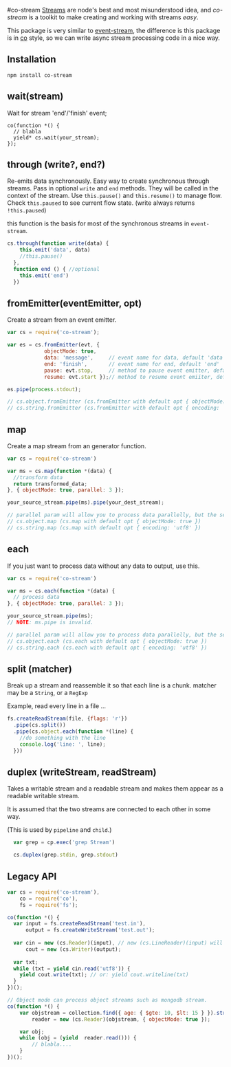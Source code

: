 #co-stream
[Streams](http://nodejs.org/api/stream.html "Stream") are node's best and most misunderstood idea, and _<em>co-stream</em>_ is a toolkit to make creating and working with streams <em>easy</em>. 

This package is very similar to [event-stream](https://github.com/dominictarr/event-stream), the difference is this package is in [co](https://github.com/tj/co) style, so we can write async stream processing code in a nice way.

## Installation
```
npm install co-stream
```

## wait(stream)

Wait for stream 'end'/'finish' event;

```
co(function *() {
  // blabla
  yield* cs.wait(your_stream);
});
```

## through (write?, end?)

Re-emits data synchronously. Easy way to create synchronous through streams.
Pass in optional `write` and `end` methods. They will be called in the 
context of the stream. Use `this.pause()` and `this.resume()` to manage flow.
Check `this.paused` to see current flow state. (write always returns `!this.paused`)

this function is the basis for most of the synchronous streams in `event-stream`.

``` js
cs.through(function write(data) {
    this.emit('data', data)
    //this.pause() 
  },
  function end () { //optional
    this.emit('end')
  })
```

## fromEmitter(eventEmitter, opt)

Create a stream from an event emitter.

``` js
var cs = require('co-stream');

var es = cs.fromEmitter(evt, {
            objectMode: true,
            data: 'message',     // event name for data, default 'data'
            end: 'finish',       // event name for end, default 'end'
            pause: evt.stop,     // method to pause event emitter, default evt.pause || function () {}
            resume: evt.start });// method to resume event emiiter, default evt.resume || function () {}

es.pipe(process.stdout);

// cs.object.fromEmitter (cs.fromEmitter with default opt { objectMode: true })
// cs.string.fromEmitter (cs.fromEmitter with default opt { encoding: 'utf8' })
```

## map

Create a map stream from an generator function.  

``` js
var cs = require('co-stream')

var ms = cs.map(function *(data) {
  //transform data
  return transformed_data;
}, { objectMode: true, parallel: 3 });

your_source_stream.pipe(ms).pipe(your_dest_stream);

// parallel param will allow you to process data parallelly, but the sequence of data may be changed, be careful.
// cs.object.map (cs.map with default opt { objectMode: true })
// cs.string.map (cs.map with default opt { encoding: 'utf8' })
```

## each

If you just want to process data without any data to output, use this.

``` js
var cs = require('co-stream')

var ms = cs.each(function *(data) {
  // process data
}, { objectMode: true, parallel: 3 });

your_source_stream.pipe(ms);
// NOTE: ms.pipe is invalid.

// parallel param will allow you to process data parallelly, but the sequence of data may be changed, be careful.
// cs.object.each (cs.each with default opt { objectMode: true })
// cs.string.each (cs.each with default opt { encoding: 'utf8' })
```

## split (matcher)

Break up a stream and reassemble it so that each line is a chunk. matcher may be a `String`, or a `RegExp` 

Example, read every line in a file ...

``` js
fs.createReadStream(file, {flags: 'r'})
  .pipe(cs.split())
  .pipe(cs.object.each(function *(line) {
    //do something with the line 
    console.log('line: ', line);
  }))
```

## duplex (writeStream, readStream)

Takes a writable stream and a readable stream and makes them appear as a readable writable stream.

It is assumed that the two streams are connected to each other in some way.  

(This is used by `pipeline` and `child`.)

``` js
  var grep = cp.exec('grep Stream')

  cs.duplex(grep.stdin, grep.stdout)
```

## Legacy API

```javascript
var cs = require('co-stream'),
    co = require('co'),
    fs = require('fs');

co(function *() {
  var input = fs.createReadStream('test.in'),
      output = fs.createWriteStream('test.out');
      
  var cin = new (cs.Reader)(input), // new (cs.LineReader)(input) will create a line reader.
      cout = new (cs.Writer)(output);
      
  var txt;
  while (txt = yield cin.read('utf8')) {
    yield cout.write(txt); // or: yield cout.writeline(txt)
  }
})();

// Object mode can process object streams such as mongodb stream.
co(function *() {
    var objstream = collection.find({ age: { $gte: 10, $lt: 15 } }).stream(),
        reader = new (cs.Reader)(objstream, { objectMode: true });

    var obj;
    while (obj = (yield  reader.read())) {
        // blabla....
    }
})();
```
